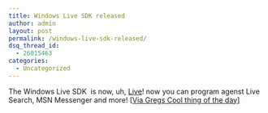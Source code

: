 ```yaml
---
title: Windows Live SDK released
author: admin
layout: post
permalink: /windows-live-sdk-released/
dsq_thread_id:
  - 26015463
categories:
  - Uncategorized
---
```

The Windows Live SDK&nbsp; is now, uh, [Live][1]! now you can program agenst Live Search, MSN Messenger and more! [[Via Gregs Cool thing of the day][2]]</p>

 [1]: http://dev.live.com/
 [2]: http://coolthingoftheday.blogspot.com/2007/01/windows-live-sdk-released.html